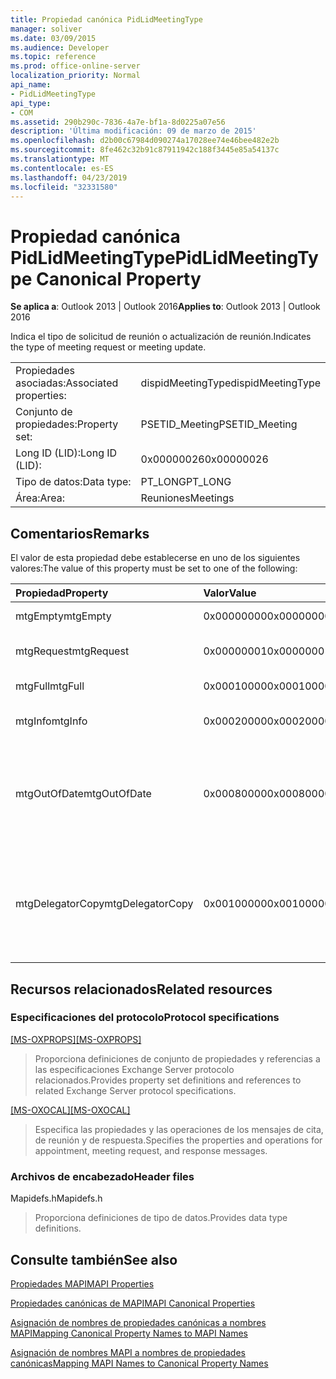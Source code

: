 ```yaml
---
title: Propiedad canónica PidLidMeetingType
manager: soliver
ms.date: 03/09/2015
ms.audience: Developer
ms.topic: reference
ms.prod: office-online-server
localization_priority: Normal
api_name:
- PidLidMeetingType
api_type:
- COM
ms.assetid: 290b290c-7836-4a7e-bf1a-8d0225a07e56
description: 'Última modificación: 09 de marzo de 2015'
ms.openlocfilehash: d2b00c67984d090274a17028ee74e46bee482e2b
ms.sourcegitcommit: 8fe462c32b91c87911942c188f3445e85a54137c
ms.translationtype: MT
ms.contentlocale: es-ES
ms.lasthandoff: 04/23/2019
ms.locfileid: "32331580"
---
```

# <a name="pidlidmeetingtype-canonical-property"></a><span data-ttu-id="ae6f1-103">Propiedad canónica PidLidMeetingType</span><span class="sxs-lookup"><span data-stu-id="ae6f1-103">PidLidMeetingType Canonical Property</span></span>

  
  
<span data-ttu-id="ae6f1-104">**Se aplica a**: Outlook 2013 | Outlook 2016</span><span class="sxs-lookup"><span data-stu-id="ae6f1-104">**Applies to**: Outlook 2013 | Outlook 2016</span></span> 
  
<span data-ttu-id="ae6f1-105">Indica el tipo de solicitud de reunión o actualización de reunión.</span><span class="sxs-lookup"><span data-stu-id="ae6f1-105">Indicates the type of meeting request or meeting update.</span></span>
  
|||
|:-----|:-----|
|<span data-ttu-id="ae6f1-106">Propiedades asociadas:</span><span class="sxs-lookup"><span data-stu-id="ae6f1-106">Associated properties:</span></span>  <br/> |<span data-ttu-id="ae6f1-107">dispidMeetingType</span><span class="sxs-lookup"><span data-stu-id="ae6f1-107">dispidMeetingType</span></span>  <br/> |
|<span data-ttu-id="ae6f1-108">Conjunto de propiedades:</span><span class="sxs-lookup"><span data-stu-id="ae6f1-108">Property set:</span></span>  <br/> |<span data-ttu-id="ae6f1-109">PSETID_Meeting</span><span class="sxs-lookup"><span data-stu-id="ae6f1-109">PSETID_Meeting</span></span>  <br/> |
|<span data-ttu-id="ae6f1-110">Long ID (LID):</span><span class="sxs-lookup"><span data-stu-id="ae6f1-110">Long ID (LID):</span></span>  <br/> |<span data-ttu-id="ae6f1-111">0x00000026</span><span class="sxs-lookup"><span data-stu-id="ae6f1-111">0x00000026</span></span>  <br/> |
|<span data-ttu-id="ae6f1-112">Tipo de datos:</span><span class="sxs-lookup"><span data-stu-id="ae6f1-112">Data type:</span></span>  <br/> |<span data-ttu-id="ae6f1-113">PT_LONG</span><span class="sxs-lookup"><span data-stu-id="ae6f1-113">PT_LONG</span></span>  <br/> |
|<span data-ttu-id="ae6f1-114">Área:</span><span class="sxs-lookup"><span data-stu-id="ae6f1-114">Area:</span></span>  <br/> |<span data-ttu-id="ae6f1-115">Reuniones</span><span class="sxs-lookup"><span data-stu-id="ae6f1-115">Meetings</span></span>  <br/> |
   
## <a name="remarks"></a><span data-ttu-id="ae6f1-116">Comentarios</span><span class="sxs-lookup"><span data-stu-id="ae6f1-116">Remarks</span></span>

<span data-ttu-id="ae6f1-117">El valor de esta propiedad debe establecerse en uno de los siguientes valores:</span><span class="sxs-lookup"><span data-stu-id="ae6f1-117">The value of this property must be set to one of the following:</span></span>
  
|<span data-ttu-id="ae6f1-118">**Propiedad**</span><span class="sxs-lookup"><span data-stu-id="ae6f1-118">**Property**</span></span>|<span data-ttu-id="ae6f1-119">**Valor**</span><span class="sxs-lookup"><span data-stu-id="ae6f1-119">**Value**</span></span>|<span data-ttu-id="ae6f1-120">**Descripción**</span><span class="sxs-lookup"><span data-stu-id="ae6f1-120">**Description**</span></span>|
|:-----|:-----|:-----|
|<span data-ttu-id="ae6f1-121">mtgEmpty</span><span class="sxs-lookup"><span data-stu-id="ae6f1-121">mtgEmpty</span></span>  <br/> |<span data-ttu-id="ae6f1-122">0x00000000</span><span class="sxs-lookup"><span data-stu-id="ae6f1-122">0x00000000</span></span>  <br/> |<span data-ttu-id="ae6f1-123">No especificado.</span><span class="sxs-lookup"><span data-stu-id="ae6f1-123">Unspecified.</span></span>  <br/> |
|<span data-ttu-id="ae6f1-124">mtgRequest</span><span class="sxs-lookup"><span data-stu-id="ae6f1-124">mtgRequest</span></span>  <br/> |<span data-ttu-id="ae6f1-125">0x00000001</span><span class="sxs-lookup"><span data-stu-id="ae6f1-125">0x00000001</span></span>  <br/> |<span data-ttu-id="ae6f1-126">Solicitud de reunión inicial.</span><span class="sxs-lookup"><span data-stu-id="ae6f1-126">Initial meeting request.</span></span>  <br/> |
|<span data-ttu-id="ae6f1-127">mtgFull</span><span class="sxs-lookup"><span data-stu-id="ae6f1-127">mtgFull</span></span>  <br/> |<span data-ttu-id="ae6f1-128">0x00010000</span><span class="sxs-lookup"><span data-stu-id="ae6f1-128">0x00010000</span></span>  <br/> |<span data-ttu-id="ae6f1-129">Actualización completa.</span><span class="sxs-lookup"><span data-stu-id="ae6f1-129">Full update.</span></span>  <br/> |
|<span data-ttu-id="ae6f1-130">mtgInfo</span><span class="sxs-lookup"><span data-stu-id="ae6f1-130">mtgInfo</span></span>  <br/> |<span data-ttu-id="ae6f1-131">0x00020000</span><span class="sxs-lookup"><span data-stu-id="ae6f1-131">0x00020000</span></span>  <br/> |<span data-ttu-id="ae6f1-132">Actualización informativo.</span><span class="sxs-lookup"><span data-stu-id="ae6f1-132">Informational update.</span></span>  <br/> |
|<span data-ttu-id="ae6f1-133">mtgOutOfDate</span><span class="sxs-lookup"><span data-stu-id="ae6f1-133">mtgOutOfDate</span></span>  <br/> |<span data-ttu-id="ae6f1-134">0x00080000</span><span class="sxs-lookup"><span data-stu-id="ae6f1-134">0x00080000</span></span>  <br/> |<span data-ttu-id="ae6f1-135">Después de esta, se recibió una solicitud de reunión o actualización de reunión más reciente.</span><span class="sxs-lookup"><span data-stu-id="ae6f1-135">A newer meeting request or meeting update was received after this one.</span></span>  <br/> |
|<span data-ttu-id="ae6f1-136">mtgDelegatorCopy</span><span class="sxs-lookup"><span data-stu-id="ae6f1-136">mtgDelegatorCopy</span></span>  <br/> |<span data-ttu-id="ae6f1-137">0x00100000</span><span class="sxs-lookup"><span data-stu-id="ae6f1-137">0x00100000</span></span>  <br/> |<span data-ttu-id="ae6f1-138">Esto se establece en la copia del delegador cuando un delegado controla objetos relacionados con reuniones.</span><span class="sxs-lookup"><span data-stu-id="ae6f1-138">This is set on the delegator's copy when a delegate handles meeting-related objects.</span></span>  <br/> |
   
## <a name="related-resources"></a><span data-ttu-id="ae6f1-139">Recursos relacionados</span><span class="sxs-lookup"><span data-stu-id="ae6f1-139">Related resources</span></span>

### <a name="protocol-specifications"></a><span data-ttu-id="ae6f1-140">Especificaciones del protocolo</span><span class="sxs-lookup"><span data-stu-id="ae6f1-140">Protocol specifications</span></span>

<span data-ttu-id="ae6f1-141">[[MS-OXPROPS]](https://msdn.microsoft.com/library/f6ab1613-aefe-447d-a49c-18217230b148%28Office.15%29.aspx)</span><span class="sxs-lookup"><span data-stu-id="ae6f1-141">[[MS-OXPROPS]](https://msdn.microsoft.com/library/f6ab1613-aefe-447d-a49c-18217230b148%28Office.15%29.aspx)</span></span>
  
> <span data-ttu-id="ae6f1-142">Proporciona definiciones de conjunto de propiedades y referencias a las especificaciones Exchange Server protocolo relacionados.</span><span class="sxs-lookup"><span data-stu-id="ae6f1-142">Provides property set definitions and references to related Exchange Server protocol specifications.</span></span>
    
<span data-ttu-id="ae6f1-143">[[MS-OXOCAL]](https://msdn.microsoft.com/library/09861fde-c8e4-4028-9346-e7c214cfdba1%28Office.15%29.aspx)</span><span class="sxs-lookup"><span data-stu-id="ae6f1-143">[[MS-OXOCAL]](https://msdn.microsoft.com/library/09861fde-c8e4-4028-9346-e7c214cfdba1%28Office.15%29.aspx)</span></span>
  
> <span data-ttu-id="ae6f1-144">Especifica las propiedades y las operaciones de los mensajes de cita, de reunión y de respuesta.</span><span class="sxs-lookup"><span data-stu-id="ae6f1-144">Specifies the properties and operations for appointment, meeting request, and response messages.</span></span>
    
### <a name="header-files"></a><span data-ttu-id="ae6f1-145">Archivos de encabezado</span><span class="sxs-lookup"><span data-stu-id="ae6f1-145">Header files</span></span>

<span data-ttu-id="ae6f1-146">Mapidefs.h</span><span class="sxs-lookup"><span data-stu-id="ae6f1-146">Mapidefs.h</span></span>
  
> <span data-ttu-id="ae6f1-147">Proporciona definiciones de tipo de datos.</span><span class="sxs-lookup"><span data-stu-id="ae6f1-147">Provides data type definitions.</span></span>
    
## <a name="see-also"></a><span data-ttu-id="ae6f1-148">Consulte también</span><span class="sxs-lookup"><span data-stu-id="ae6f1-148">See also</span></span>



[<span data-ttu-id="ae6f1-149">Propiedades MAPI</span><span class="sxs-lookup"><span data-stu-id="ae6f1-149">MAPI Properties</span></span>](mapi-properties.md)
  
[<span data-ttu-id="ae6f1-150">Propiedades canónicas de MAPI</span><span class="sxs-lookup"><span data-stu-id="ae6f1-150">MAPI Canonical Properties</span></span>](mapi-canonical-properties.md)
  
[<span data-ttu-id="ae6f1-151">Asignación de nombres de propiedades canónicas a nombres MAPI</span><span class="sxs-lookup"><span data-stu-id="ae6f1-151">Mapping Canonical Property Names to MAPI Names</span></span>](mapping-canonical-property-names-to-mapi-names.md)
  
[<span data-ttu-id="ae6f1-152">Asignación de nombres MAPI a nombres de propiedades canónicas</span><span class="sxs-lookup"><span data-stu-id="ae6f1-152">Mapping MAPI Names to Canonical Property Names</span></span>](mapping-mapi-names-to-canonical-property-names.md)

